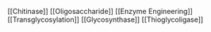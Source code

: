 [[Chitinase]]
[[Oligosaccharide]]
[[Enzyme Engineering]]
[[Transglycosylation]]
[[Glycosynthase]]
[[Thioglycoligase]]
